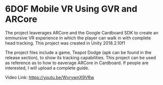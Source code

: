 # 6DOF Mobile VR Using GVR and ARCore

The project leaverages ARCore and the Google Cardboard SDK to create an emmursive VR experience in which the player can walk in with complete head tracking. This project was created in Unity 2018.2.10f1

The project files include a game, Teapot Dodge (apk can be found in the release section), to show its tracking capabilities. This project can be used as reference as to how to eaverage ARCore in Cardboard. If people are interested, I will upload a complete guide.

Video Link: https://youtu.be/WvrywnX9VRw
